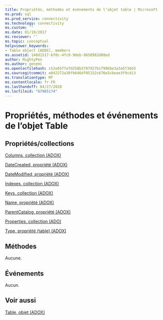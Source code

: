 ```yaml
---
title: Propriétés, méthodes et événements de l’objet table | Microsoft Docs
ms.prod: sql
ms.prod_service: connectivity
ms.technology: connectivity
ms.custom: ''
ms.date: 01/19/2017
ms.reviewer: ''
ms.topic: conceptual
helpviewer_keywords:
- Table object [ADOX], members
ms.assetid: 140d1517-6f0c-4fc9-9deb-9658982d88ed
author: MightyPen
ms.author: genemi
ms.openlocfilehash: c52e65ffe7d258b3707927b1f996be3a3a5f3dd3
ms.sourcegitcommit: e042272a38fb646df05152c676e5cbeae3f9cd13
ms.translationtype: MT
ms.contentlocale: fr-FR
ms.lasthandoff: 04/27/2020
ms.locfileid: "67965174"
---
```

# <a name="table-object-properties-methods-and-events"></a>Propriétés, méthodes et événements de l’objet Table
## <a name="propertiescollections"></a>Propriétés/collections  
 [Columns, collection (ADOX)](../../../ado/reference/adox-api/columns-collection-adox.md)  
  
 [DateCreated, propriété (ADOX)](../../../ado/reference/adox-api/datecreated-property-adox.md)  
  
 [DateModified, propriété (ADOX)](../../../ado/reference/adox-api/datemodified-property-adox.md)  
  
 [Indexes, collection (ADOX)](../../../ado/reference/adox-api/indexes-collection-adox.md)  
  
 [Keys, collection (ADOX)](../../../ado/reference/adox-api/keys-collection-adox.md)  
  
 [Name, propriété (ADOX)](../../../ado/reference/adox-api/name-property-adox.md)  
  
 [ParentCatalog, propriété (ADOX)](../../../ado/reference/adox-api/parentcatalog-property-adox.md)  
  
 [Properties, collection (ADO)](../../../ado/reference/ado-api/properties-collection-ado.md)  
  
 [Type, propriété (table) (ADOX)](../../../ado/reference/adox-api/type-property-table-adox.md)  
  
## <a name="methods"></a>Méthodes  
 Aucune.  
  
## <a name="events"></a>Événements  
 Aucun.  
  
## <a name="see-also"></a>Voir aussi  
 [Table, objet (ADOX)](../../../ado/reference/adox-api/table-object-adox.md)
